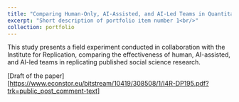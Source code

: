 ```yaml
---
title: "Comparing Human-Only, AI-Assisted, and AI-Led Teams in Quantitative Social Science"
excerpt: "Short description of portfolio item number 1<br/>"
collection: portfolio
---
```


This study presents a field experiment conducted in collaboration with the Institute for Replication, comparing the effectiveness of human, AI-assisted, and AI-led teams in replicating published social science research.

[Draft of the paper][https://www.econstor.eu/bitstream/10419/308508/1/I4R-DP195.pdf?trk=public_post_comment-text]

